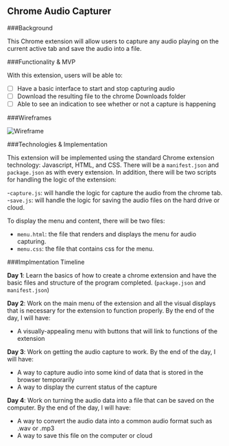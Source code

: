 ## Chrome Audio Capturer

###Background

This Chrome extension will allow users to capture any audio playing on the current active tab and save the audio into a file.


###Functionality & MVP

With this extension, users will be able to:

- [ ] Have a basic interface to start and stop capturing audio
- [ ] Download the resulting file to the chrome Downloads folder
- [ ] Able to see an indication to see whether or not a capture is happening

###Wireframes

![Wireframe](/docs/AudioCapture.png)

###Technologies & Implementation

This extension will be implemented using the standard Chrome extension technology: Javascript, HTML, and CSS. There will be a `manifest.json` and `package.json` as with every extension. In addition, there will be two scripts for handling the logic of the extension:

-`capture.js`: will handle the logic for capture the audio from the chrome tab.
-`save.js`: will handle the logic for saving the audio files on the hard drive or cloud.

To display the menu and content, there will be two files:

- `menu.html`: the file that renders and displays the menu for audio capturing.
- `menu.css`: the file that contains css for the menu.

###Implmentation Timeline

**Day 1**: Learn the basics of how to create a chrome extension and have the basic files and structure of the program completed. (`package.json` and `manifest.json`)

**Day 2**: Work on the main menu of the extension and all the visual displays that is necessary for the extension to function properly. By the end of the day, I will have:

- A visually-appealing menu with buttons that will link to functions of the extension

**Day 3**: Work on getting the audio capture to work. By the end of the day, I will have:

- A way to capture audio into some kind of data that is stored in the browser temporarily
- A way to display the current status of the capture

**Day 4**: Work on turning the audio data into a file that can be saved on the computer. By the end of the day, I will have:

- A way to convert the audio data into a common audio format such as .wav or .mp3
- A way to save this file on the computer or cloud
